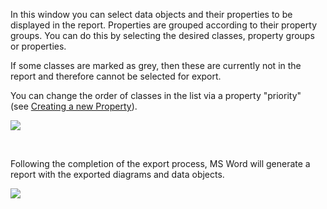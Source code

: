 In this window you can select data objects and their properties to be
displayed in the report. Properties are grouped according to their
property groups. You can do this by selecting the desired classes,
property groups or properties.

If some classes are marked as grey, then these are currently not in the
report and therefore cannot be selected for export.

You can change the order of classes in the list via a property
"priority" (see [Creating a new Property](creating-a-new-property)).

![](//images.ctfassets.net/utx1h0gfm1om/5gh2ba3JxC0Me42usmc0AY/5775ec2ae643073afdb97900c087776f/329010.png)

 

Following the completion of the export process, MS Word will generate a
report with the exported diagrams and data objects.

  
![](//images.ctfassets.net/utx1h0gfm1om/1onTQgPIxG0wK0qGCAcu6O/ed8ed390ce39dc0c88f22ffda3710464/329012.png)

 